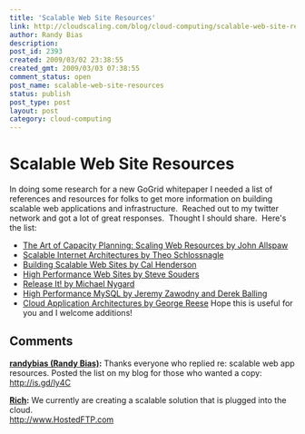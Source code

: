 ```yaml
---
title: 'Scalable Web Site Resources'
link: http://cloudscaling.com/blog/cloud-computing/scalable-web-site-resources/
author: Randy Bias
description: 
post_id: 2393
created: 2009/03/02 23:38:55
created_gmt: 2009/03/03 07:38:55
comment_status: open
post_name: scalable-web-site-resources
status: publish
post_type: post
layout: post
category: cloud-computing
---
```


# Scalable Web Site Resources

In doing some research for a new GoGrid whitepaper I needed a list of references and resources for folks to get more information on building scalable web applications and infrastructure.  Reached out to my twitter network and got a lot of great responses.  Thought I should share.  Here's the list: 

  * [The Art of Capacity Planning: Scaling Web Resources by John Allspaw](http://www.amazon.com/Art-Capacity-Planning-Scaling-Resources/dp/0596518579)
  * [Scalable Internet Architectures by Theo Schlossnagle](http://www.amazon.com/Scalable-Internet-Architectures-Developers-Library/dp/067232699X)
  * [Building Scalable Web Sites by Cal Henderson](http://www.amazon.com/Building-Scalable-Web-Sites-applications/dp/0596102356/ref=pd_sim_dbs_b_5)
  * [High Performance Web Sites by Steve Souders](http://www.amazon.com/High-Performance-Web-Sites-Essential/dp/0596529309/ref=pd_sim_dbs_b_3)
  * [Release It! by Michael Nygard](http://www.amazon.com/Release-Production-Ready-Software-Pragmatic-Programmers/dp/0978739213)
  * [High Performance MySQL by Jeremy Zawodny and Derek Balling](http://www.amazon.com/High-Performance-MySQL-Jeremy-Zawodny/dp/0596003064)
  * [Cloud Application Architectures by George Reese](http://www.amazon.com/Cloud-Application-Architectures-Applications-Infrastructure/dp/0596156367)
Hope this is useful for you and I welcome additions!

## Comments

**[randybias (Randy Bias)](#77 "2009-03-03 07:42:54"):** Thanks everyone who replied re: scalable web app resources. Posted the list on my blog for those who wanted a copy: http://is.gd/ly4C

**[Rich](#78 "2009-03-25 10:01:00"):** We currently are creating a scalable solution that is plugged into the cloud.  
<http://www.HostedFTP.com>

